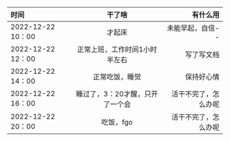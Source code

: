 | 时间   | 干了啥 |   有什么用 |
| :------------- | :----------: | ------------: |
| 2022-12-22 10：00 |  才起床   | 未能早起，自信-- |
| 2022-12-22 12：00      |    正常上班，工作时间1小时半左右  |  写了写文档   |
| 2022-12-22 14：00      |    正常吃饭，睡觉 |  保持好心情   |
| 2022-12-22 16：00      |    睡过了，3：20才醒，只开了一个会 | 活干不完了，怎么办呢  |
| 2022-12-22 20：00      |    吃饭，fgo | 活干不完了，怎么办呢  |